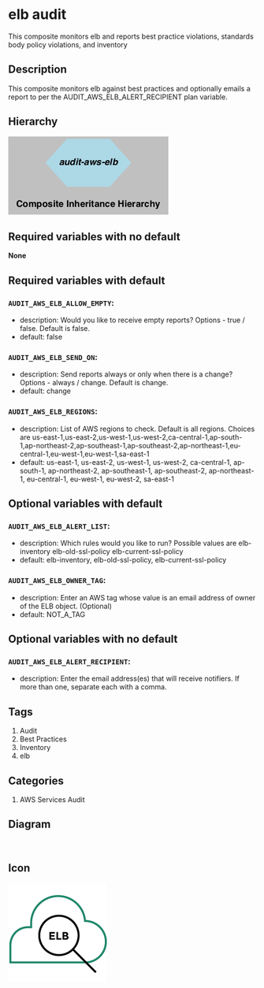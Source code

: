 elb audit
============================
This composite monitors elb and reports best practice violations, standards body policy violations, and inventory


## Description
This composite monitors elb against best practices and optionally emails a report to per the AUDIT&#95;AWS&#95;ELB&#95;ALERT&#95;RECIPIENT plan variable.


## Hierarchy
![composite inheritance hierarchy](https://raw.githubusercontent.com/CloudCoreo/audit-aws-elb/master/images/hierarchy.png "composite inheritance hierarchy")



## Required variables with no default

**None**


## Required variables with default

### `AUDIT_AWS_ELB_ALLOW_EMPTY`:
  * description: Would you like to receive empty reports? Options - true / false. Default is false.
  * default: false

### `AUDIT_AWS_ELB_SEND_ON`:
  * description: Send reports always or only when there is a change? Options - always / change. Default is change.
  * default: change

### `AUDIT_AWS_ELB_REGIONS`:
  * description: List of AWS regions to check. Default is all regions. Choices are us-east-1,us-east-2,us-west-1,us-west-2,ca-central-1,ap-south-1,ap-northeast-2,ap-southeast-1,ap-southeast-2,ap-northeast-1,eu-central-1,eu-west-1,eu-west-1,sa-east-1
  * default: us-east-1, us-east-2, us-west-1, us-west-2, ca-central-1, ap-south-1, ap-northeast-2, ap-southeast-1, ap-southeast-2, ap-northeast-1, eu-central-1, eu-west-1, eu-west-2, sa-east-1


## Optional variables with default

### `AUDIT_AWS_ELB_ALERT_LIST`:
  * description: Which rules would you like to run? Possible values are elb-inventory elb-old-ssl-policy elb-current-ssl-policy
  * default: elb-inventory, elb-old-ssl-policy, elb-current-ssl-policy

### `AUDIT_AWS_ELB_OWNER_TAG`:
  * description: Enter an AWS tag whose value is an email address of owner of the ELB object. (Optional)
  * default: NOT_A_TAG


## Optional variables with no default

### `AUDIT_AWS_ELB_ALERT_RECIPIENT`:
  * description: Enter the email address(es) that will receive notifiers. If more than one, separate each with a comma.

## Tags
1. Audit
1. Best Practices
1. Inventory
1. elb


## Categories
1. AWS Services Audit


## Diagram
![diagram](https://raw.githubusercontent.com/CloudCoreo/audit-aws-elb/master/images/diagram.png "diagram")


## Icon
![icon](https://raw.githubusercontent.com/CloudCoreo/audit-aws-elb/master/images/icon.png "icon")

